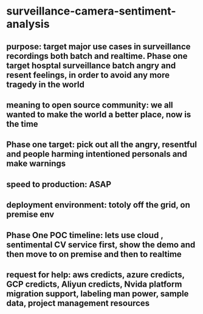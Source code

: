 # surveillance-camera-sentiment-analysis
## purpose: target major use cases in surveillance recordings both batch and realtime. Phase one target hosptal surveillance batch angry and resent feelings, in order to avoid any more tragedy in the world
## meaning to open source community: we all wanted to make the world a better place, now is the time
## Phase one target: pick out all the angry, resentful and people harming intentioned personals and make warnings
## speed to production: ASAP
## deployment environment: totoly off the grid, on premise env
## Phase One POC timeline: lets use cloud , sentimental CV service first, show the demo and then move to on premise and then to realtime
## request for help: aws credicts, azure credicts, GCP credicts, Aliyun credicts, Nvida platform migration support, labeling man power, sample data, project management resources
